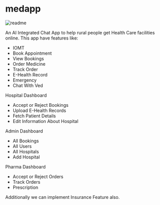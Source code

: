 # medapp

![readme](https://github.com/amancd/MedApp/assets/116139327/3bd00012-e5ec-4ff7-888a-65d26acab786)


An AI Integrated Chat App to help rural people get Health Care facilities online. This app have features like:
- IOMT
- Book Appointment
- View Bookings
- Order Medicine
- Track Order
- E-Health Record
- Emergency
- Chat With Ved

Hospital Dashboard
- Accept or Reject Bookings
- Upload E-Health Records
- Fetch Patient Details
- Edit Information About Hospital

Admin Dashboard
- All Bookings
- All Users
- All Hospitals
- Add Hospital

Pharma Dashboard
- Accept or Reject Orders
- Track Orders
- Prescription

Additionally we can implement Insurance Feature also.
